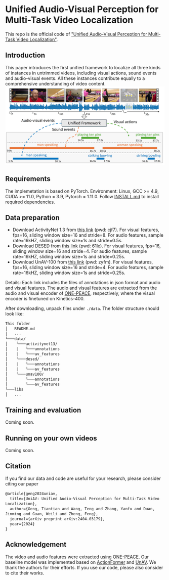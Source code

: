 # Unified Audio-Visual Perception for Multi-Task Video Localization
This repo is the official code of ["Unified Audio-Visual Perception for Multi-Task Video Localization"](https://arxiv.org/pdf/2404.03179.pdf).  

<!-- ## Updates
-  -->
## Introduction
This paper introduces the first unified framework to localize all three kinds of instances in untrimmed videos, including visual actions, sound events and audio-visual events. All these instances contribute equally to a comprehensive understanding of video content.
![](https://github.com/ttgeng233/UniAV/blob/main/fig1.jpg)
<!-- ![](.\overview_final_new.jpg) -->

## Requirements
The implemetation is based on PyTorch. Environment: Linux, GCC >= 4.9, CUDA >= 11.0, Python = 3.9, Pytorch = 1.11.0.  Follow [INSTALL.md](INSTALL.md) to install required dependencies.

## Data preparation
<!-- #### Download features and annotations -->
- Download ActivityNet 1.3 from [this link](https://pan.baidu.com/s/1LiRHffpyjkWYs7NR40DMjA?pwd=cjf7) (pwd: cjf7). For visual features, fps=16, sliding window size=16 and stride=8. For audio features, sample rate=16kHZ, sliding window size=1s and stride=0.5s.
- Download DESED from [this link](https://pan.baidu.com/s/1MubF5XbFMfbbumPSb-ehCA?pwd=61le) (pwd: 61le). For visual features, fps=16, sliding window size=16 and stride=4. For audio features, sample rate=16kHZ, sliding window size=1s and stride=0.25s.  
- Download UnAV-100 from [this link](https://pan.baidu.com/s/1uBRdq6mXTfnRODMbZ0-QnA?pwd=zyfm) (pwd: zyfm). For visual features, fps=16, sliding window size=16 and stride=4. For audio features, sample rate=16kHZ, sliding window size=1s and stride=0.25s.  

Details: Each link includes the files of annotations in json format and audio and visual features. The audio and visual features are extracted from the audio and visual encoder of [ONE-PEACE](https://github.com/OFA-Sys/ONE-PEACE), respectively, where the visual encoder is finetuned on Kinetics-400.
<!-- #### Unpack features and annotations -->
After downloading, unpack files under `./data`. The folder structure should look like:
```
This folder
│   README.md
│   ...  
└───data/
│    └───activitynet13/
│    |	 └───annotations
│    |	 └───av_features  
│    └───desed/
│    |	 └───annotations
│    |	 └───av_features 
│    └───unav100/
│    	 └───annotations
│    	 └───av_features  
└───libs
│   ...
```
## Training and evaluation
Coming soon.

## Running on your own videos
Coming soon.

<!-- ## Evaluation
Coming soon. -->


## Citation
If you find our data and code are useful for your research, please consider citing our paper
```
@article{geng2024uniav,
  title={UniAV: Unified Audio-Visual Perception for Multi-Task Video Localization},
  author={Geng, Tiantian and Wang, Teng and Zhang, Yanfu and Duan, Jinming and Guan, Weili and Zheng, Feng},
  journal={arXiv preprint arXiv:2404.03179},
  year={2024}
}
```

## Acknowledgement
The video and audio features were extracted using [ONE-PEACE](https://github.com/OFA-Sys/ONE-PEACE). Our baseline model was implemented based on [ActionFormer](https://github.com/happyharrycn/actionformer_release) and [UnAV](https://github.com/ttgeng233/UnAV). We thank the authors for their efforts. If you use our code, please also consider to cite their works.